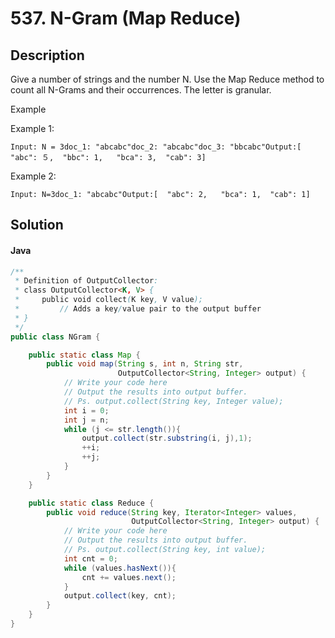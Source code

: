 # 537. N-Gram (Map Reduce)

## Description

Give a number of strings and the number N. Use the Map Reduce method to count all N-Grams and their occurrences. The letter is granular.

Example

Example 1:

```
Input: N = 3doc_1: "abcabc"doc_2: "abcabc"doc_3: "bbcabc"Output:[  "abc": ５,  "bbc": 1,   "bca": 3,  "cab": 3]
```

Example 2:

```
Input: N=3doc_1: "abcabc"Output:[  "abc": 2,   "bca": 1,  "cab": 1]
```

## Solution

#### Java

```java
/**
 * Definition of OutputCollector:
 * class OutputCollector<K, V> {
 *     public void collect(K key, V value);
 *         // Adds a key/value pair to the output buffer
 * }
 */
public class NGram {

    public static class Map {
        public void map(String s, int n, String str,
                        OutputCollector<String, Integer> output) {
            // Write your code here
            // Output the results into output buffer.
            // Ps. output.collect(String key, Integer value);
            int i = 0;
            int j = n;
            while (j <= str.length()){
                output.collect(str.substring(i, j),1);
                ++i;
                ++j;
            }
        }
    }

    public static class Reduce {
        public void reduce(String key, Iterator<Integer> values,
                           OutputCollector<String, Integer> output) {
            // Write your code here
            // Output the results into output buffer.
            // Ps. output.collect(String key, int value);
            int cnt = 0;
            while (values.hasNext()){
                cnt += values.next();
            }
            output.collect(key, cnt);
        }
    }
}
```

